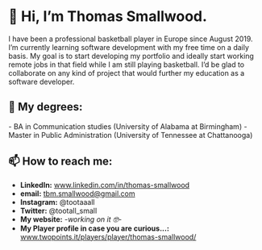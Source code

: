 <h1>👋 Hi, I’m Thomas Smallwood.</h1>

I have been a professional basketball player in Europe since August 2019.
I’m currently learning software development with my free time on a daily basis.
My goal is to start developing my portfolio and ideally start working remote jobs in that field while I am still playing basketball.
I’d be glad to collaborate on any kind of project that would further my education as a software developer.

<h2>📜 My degrees:</h2>
  - BA in Communication studies (University of Alabama at Birmingham)
  - Master in Public Administration (University of Tennessee at Chattanooga)
 
 
<h2>📫 How to reach me:</h2>

  - <strong>LinkedIn:</strong> www.linkedin.com/in/thomas-smallwood
  - <strong>email:</strong> tbm.smallwood@gmail.com
  - <strong>Instagram:</strong> @tootaaall
  - <strong>Twitter:</strong> @tootall_small
  - <strong>My website:</strong> <em>-working on it 🤓-</em>
  - <strong>My Player profile in case you are curious...:</strong> www.twopoints.it/players/player/thomas-smallwood/
  

